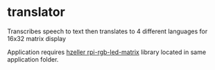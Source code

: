 # translator
<p>Transcribes speech to text then translates to 4 different languages for 16x32 matrix display</p>
<p>Application requires <a href="https://github.com/hzeller/rpi-rgb-led-matrix">hzeller rpi-rgb-led-matrix</a> library located in same application folder.</p>
